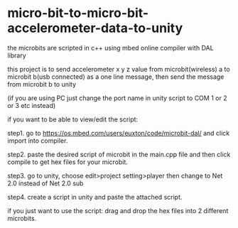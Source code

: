 # micro-bit-to-micro-bit-accelerometer-data-to-unity
the microbits are scripted in c++ using mbed online compiler with DAL library


this project is to send accelerometer x y z value from microbit(wireless) a to microbit b(usb connected) as a one line message, then send the message from microbit b to unity

(if you are using PC just change the port name in unity script to COM 1 or 2 or 3 etc instead)


if you want to be able to view/edit the script:

step1. go to https://os.mbed.com/users/euxton/code/microbit-dal/   and click import into compiler.

step2. paste the desired script of microbit in the main.cpp file and then click compile to get hex files for your microbit.

step3. go to unity, choose edit>project setting>player then change to Net 2.0 instead of Net 2.0 sub

step4. create a script in unity and paste the attached script.



if you just want to use the script:
drag and drop the hex files into 2 different microbits.
